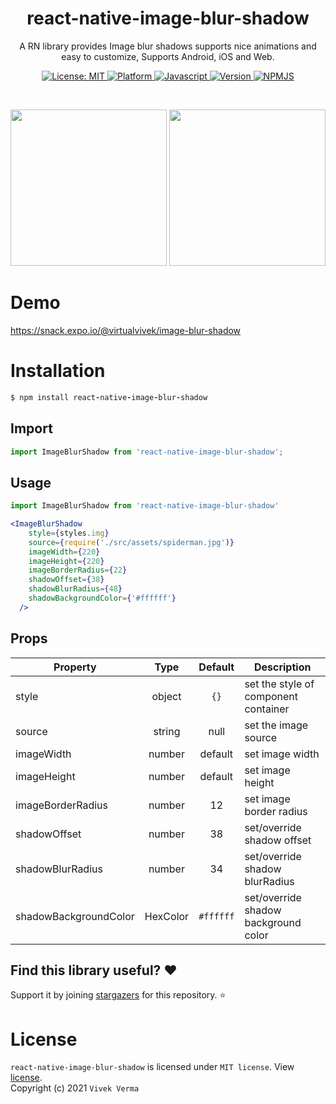 <h1 align="center">react-native-image-blur-shadow</h1>
<p align="center">A RN library provides Image blur shadows supports nice animations and easy to customize, Supports Android, iOS and Web.</p>

<p align="center">
    
<a href="https://github.com/virtualvivek/react-native-image-blur-shadow/blob/main/LICENSE">
    <img src="https://img.shields.io/badge/License-MIT-darklime.svg?style=flat-square&color=blue"
        alt="License: MIT" />
</a>

<a href="https://www.npmjs.com/package/react-native-image-blur-shadow">
    <img src="https://img.shields.io/badge/platform-Android | iOS | Web-green.svg?style=flat-square&logo=keyboard&color=8a1db3"
        alt="Platform" />
</a>

<a href="https://www.npmjs.com/package/react-native-image-blur-shadow">
    <img src="https://img.shields.io/badge/100%25-Javascript-green.svg?style=flat-square&logo=keyboard&color=e3e017"
        alt="Javascript" />
</a>
  
<a href="https://www.npmjs.com/package/react-native-image-blur-shadow">
    <img src="https://img.shields.io/github/package-json/v/virtualvivek/react-native-image-blur-shadow?color=%2331b57e&style=flat-square"
        alt="Version" />
</a>

<a href="https://www.npmjs.com/package/react-native-image-blur-shadow">
    <img src="https://img.shields.io/badge/npm-package-green.svg?style=flat-square&logo=npm&color=f55a42"
        alt="NPMJS" />
</a>

</p>
​
<p align="center">
    <img src="https://github.com/virtualvivek/react-native-image-blur-shadow/blob/main/app/markdown/md_preview_one.jpg" width="250" />
    <img src="https://github.com/virtualvivek/react-native-image-blur-shadow/blob/main/app/markdown/md_preview_two.jpg" width="250" />
</p>

# Demo
<a href="https://snack.expo.io/@virtualvivek/image-blur-shadow" target="_blank">https://snack.expo.io/@virtualvivek/image-blur-shadow</a>

# Installation

```ruby
$ npm install react-native-image-blur-shadow
```
## Import

```jsx
import ImageBlurShadow from 'react-native-image-blur-shadow';
```

## Usage

```jsx
import ImageBlurShadow from 'react-native-image-blur-shadow'

<ImageBlurShadow
    style={styles.img}
    source={require('./src/assets/spiderman.jpg')}
    imageWidth={220}
    imageHeight={220}
    imageBorderRadius={22}
    shadowOffset={38}
    shadowBlurRadius={48}
    shadowBackgroundColor={'#ffffff'}
  />
```

## Props

| Property             |  Type   | Default | Description                                  |
| -------------------- | :-----: | :-----: | -------------------------------------------- |
| style                | object  |  `{}`   | set the style of component container         |
| source               | string  |  null   | set the image source                         |
| imageWidth           | number  |  default| set image width                              |
| imageHeight          | number  |  default| set image height                             |
| imageBorderRadius    | number  |  12     | set image border radius                      |
| shadowOffset         | number  |  38     | set/override shadow offset                   |
| shadowBlurRadius     | number  |  34     | set/override shadow blurRadius               |
| shadowBackgroundColor| HexColor|`#ffffff`| set/override shadow background color         |

## Find this library useful? :heart:
Support it by joining [stargazers](https://github.com/virtualvivek/react-native-image-blur-shadow/stargazers) for this repository. :star:

# License

`react-native-image-blur-shadow` is licensed under `MIT license`. View [license](https://github.com/virtualvivek/react-native-image-blur-shadow/blob/main/LICENSE). <br>
Copyright (c) 2021 ` Vivek Verma `
